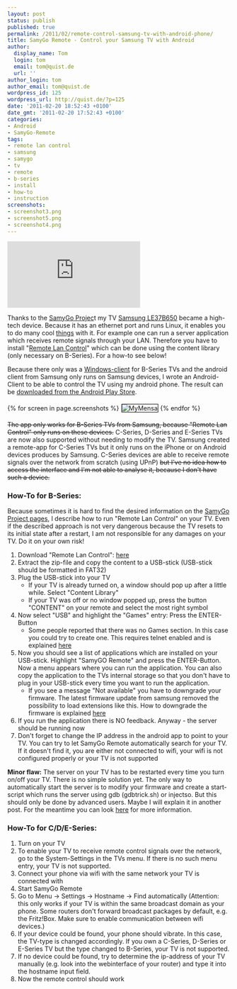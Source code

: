 ```yaml
---
layout: post
status: publish
published: true
permalink: /2011/02/remote-control-samsung-tv-with-android-phone/
title: SamyGo Remote - Control your Samsung TV with Android
author:
  display_name: Tom
  login: tom
  email: tom@quist.de
  url: ''
author_login: tom
author_email: tom@quist.de
wordpress_id: 125
wordpress_url: http://quist.de/?p=125
date: '2011-02-20 18:52:43 +0100'
date_gmt: '2011-02-20 17:52:43 +0100'
categories:
- Android
- SamyGo-Remote
tags:
- remote lan control
- samsung
- samygo
- tv
- remote
- b-series
- install
- how-to
- instruction
screenshots:
- screenshot3.png
- screenshot5.png
- screenshot4.png
---
```

![qrcode](http://qrcode.kaywa.com/img.php?s=3&d=https%3a%2f%2fplay.google.com%2fstore%2fapps%2fdetails%3fid%3dde.quist.app.samyGoRemote)

Thanks to the [SamyGo Projec](http://samygo.tv/)t my TV [Samsung LE37B650](http://www.samsung.de/de/Privatkunden/TVHeimkino/Fernseher/LCDTV/le37b650/LE37B650T2PXZG/detail.aspx) became a high-tech device. Because it has an ethernet port and runs Linux, it enables you to do many cool [things](http://wiki.samygo.tv/index.php5/Content_Library_applications_list) with it. For example one can run a server application which receives remote signals through your LAN. Therefore you have to install "[Remote Lan Control](http://wiki.samygo.tv/index.php5/Content_Library_applications_list#Remote_LAN_Control)" which can be done using the content library (only necessary on B-Series). For a how-to see below!

Because there only was a [Windows-client](http://wiki.samygo.tv/index.php5/Content_Library_applications_list#Remote_LAN_Control) for B-Series TVs and the android client from Samsung only runs on Samsung devices, I wrote an Android-Client to be able to control the TV using my android phone. The result can be [downloaded from the Android Play Store](https://play.google.com/store/apps/details?id=de.quist.app.samyGoRemote).

{% for screen in page.screenshots %}<img src="{{ screen | prepend: '/assets/' | prepend: site.baseurl | replace: '//', '/' }}" alt="MyMensa" style="display: inline-block; margin: 5px; border: 1px solid black;"/>{% endfor %}

<del>The app only works for B-Series TVs from Samsung, because "Remote Lan Control" only runs on these devices.</del> C-Series, D-Series and E-Series TVs are now also supported without needing to modify the TV. Samsung created a remote-app for C-Series TVs but it only runs on the iPhone or on Android devices produces by Samsung. C-Series devices are able to receive remote signals over the network from scratch (using UPnP) <del>but I've no idea how to access the interface and I'm not able to analyse it, because I don't have such a device.</del>

### How-To for B-Series:

Because sometimes it is hard to find the desired information on the [SamyGo Project pages](http://samygo.tv/), I describe how to run "Remote Lan Control" on your TV. Even if the described approach is not very dangerous because the TV resets to its initial state after a restart, I am not responsible for any damages on your TV. Do it on your own risk!

1.  Download "Remote Lan Control": [here](http://download.samygo.tv/B%20Series/Content%20Library%20Applications/Remote%20LAN%20Control%20%28v0.1%29.zip)
2.  Extract the zip-file and copy the content to a USB-stick (USB-stick should be formatted in FAT32)
3.  Plug the USB-stick into your TV
    *   If your TV is already turned on, a window should pop up after a little while. Select "Content Library"
    *   If your TV was off or no window popped up, press the button "CONTENT" on your remote and select the most right symbol
4.  Now select "USB" and highlight the "Games" entry: Press the ENTER-Button
    *   Some people reported that there was no Games section. In this case you could try to create one. This requires telnet enabled and is explained [here](http://wiki.samygo.tv/index.php5/Enable_GAME_menu_option_at_Plasma_series)
5.  Now you should see a list of applications which are installed on your USB-stick. Highlight "SamyGO Remote" and press the ENTER-Button. Now a menu appears where you can run the application. You can also copy the application to the TVs internal storage so that you don't have to plug in your USB-stick every time you want to run the application.
    *   If you see a message "Not available" you have to downgrade your firmware. The latest firmware update from samsung removed the possibility to load extensions like this. How to downgrade the firmware is explained [here](http://forum.samygo.tv/viewtopic.php?f=5&t=2038)
6.  If you run the application there is NO feedback. Anyway - the server should be running now
7.  Don't forget to change the IP address in the android app to point to your TV. You can try to let SamyGo Remote automatically search for your TV. If it doesn't find it, you are either not connected to wifi, your wifi is not configured properly or your TV is not supported

**Minor flaw:** The server on your TV has to be restarted every time you turn on/off your TV. There is no simple solution yet. The only way to automatically start the server is to modify your firmware and create a start-script which runs the server using gdb (gdbtrick.sh) or injectso. But this should only be done by advanced users. Maybe I will explain it in another post. For the meantime you can look [here](http://wiki.samygo.tv/index.php5/SamyGO_for_DUMMIES#Using_a_SamyGO_app) for more information.

### How-To for C/D/E-Series:

1.  Turn on your TV
2.  To enable your TV to receive remote control signals over the network, go to the System-Settings in the TVs menu. If there is no such menu entry, your TV is not supported.
3.  Connect your phone via wifi with the same network your TV is connected with
4.  Start SamyGo Remote
5.  Go to Menu -> Settings -> Hostname -> Find automatically (Attention: this only works if your TV is within the same broadcast domain as your phone. Some routers don't forward broadcast packages by default, e.g. the Fritz!Box. Make sure to enable communication between wifi devices.)
6.  If your device could be found, your phone should vibrate. In this case, the TV-type is changed accordingly. If you own a C-Series, D-Series or E-Series TV but the type changed to B-Series, your TV is not supported.
7.  If no device could be found, try to determine the ip-address of your TV manually (e.g. look into the webinterface of your router) and type it into the hostname input field.
8.  Now the remote control should work
